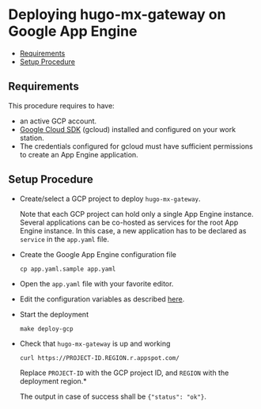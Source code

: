 # Deploying hugo-mx-gateway on Google App Engine

  - [Requirements](#requirements)
  - [Setup Procedure](#setup-procedure)

## Requirements
This procedure requires to have: 
 * an active GCP account.
 * [Google Cloud SDK](https://cloud.google.com/sdk) (gcloud) installed and configured on your work station.
 * The credentials configured for gcloud must have sufficient permissions to create an App Engine application.


## Setup Procedure
* Create/select a GCP project to deploy `hugo-mx-gateway`. 
  
  Note that each GCP project can hold only a single App Engine instance. Several applications can be co-hosted as services for the root App Engine instance. In this case, a new application has to be declared as `service` in the `app.yaml` file.
  
* Create the Google App Engine configuration file 
  ```
  cp app.yaml.sample app.yaml
  ```
* Open the `app.yaml` file with your favorite editor.
* Edit the configuration variables as described [here](#configuration-variables).
* Start the deployment
  ```
  make deploy-gcp
  ```
* Check that `hugo-mx-gateway` is up and working
  ```
  curl https://PROJECT-ID.REGION.r.appspot.com/ 
  ```
  Replace `PROJECT-ID` with the GCP project ID, and `REGION` with the deployment region.*
  
  The output in case of success shall be `{"status": "ok"}`.

